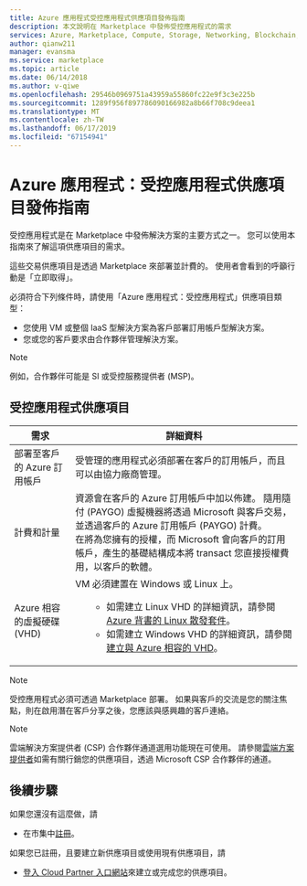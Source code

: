 ```yaml
---
title: Azure 應用程式受控應用程式供應項目發佈指南
description: 本文說明在 Marketplace 中發佈受控應用程式的需求
services: Azure, Marketplace, Compute, Storage, Networking, Blockchain, Security
author: qianw211
manager: evansma
ms.service: marketplace
ms.topic: article
ms.date: 06/14/2018
ms.author: v-qiwe
ms.openlocfilehash: 29546b0969751a43959a55860fc22e9f3c3e225b
ms.sourcegitcommit: 1289f956f897786090166982a8b66f708c9deea1
ms.translationtype: MT
ms.contentlocale: zh-TW
ms.lasthandoff: 06/17/2019
ms.locfileid: "67154941"
---
```

# <a name="azure-applications-managed-application-offer-publishing-guide"></a>Azure 應用程式：受控應用程式供應項目發佈指南

受控應用程式是在 Marketplace 中發佈解決方案的主要方式之一。 您可以使用本指南來了解這項供應項目的需求。 

這些交易供應項目是透過 Marketplace 來部署並計費的。 使用者會看到的呼籲行動是「立即取得」。

必須符合下列條件時，請使用「Azure 應用程式：受控應用程式」供應項目類型：
- 您使用 VM 或整個 IaaS 型解決方案為客戶部署訂用帳戶型解決方案。
- 您或您的客戶要求由合作夥伴管理解決方案。

>[!NOTE]
>例如，合作夥伴可能是 SI 或受控服務提供者 (MSP)。  

## <a name="managed-application-offer"></a>受控應用程式供應項目

|需求 |詳細資料  |
|---------|---------|
|部署至客戶的 Azure 訂用帳戶 | 受管理的應用程式必須部署在客戶的訂用帳戶，而且可以由協力廠商管理。 | 
|計費和計量    |  資源會在客戶的 Azure 訂用帳戶中加以佈建。 隨用隨付 (PAYGO) 虛擬機器將透過 Microsoft 與客戶交易，並透過客戶的 Azure 訂用帳戶 (PAYGO) 計費。 <br> 在將為您擁有的授權，而 Microsoft 會向客戶的訂用帳戶，產生的基礎結構成本將 transact 您直接授權費用，以客戶的軟體。        |
|Azure 相容的虛擬硬碟 (VHD)    |   VM 必須建置在 Windows 或 Linux 上。<ul> <ul> <li>如需建立 Linux VHD 的詳細資訊，請參閱 [Azure 背書的 Linux 散發套件](https://docs.microsoft.com/azure/virtual-machines/linux/endorsed-distros)。</li> <li>如需建立 Windows VHD 的詳細資訊，請參閱[建立與 Azure 相容的 VHD](./cloud-partner-portal/virtual-machine/cpp-create-vhd.md)。</li> </ul> |

>[!NOTE]
> 受控應用程式必須可透過 Marketplace 部署。 如果與客戶的交流是您的關注焦點，則在啟用潛在客戶分享之後，您應該與感興趣的客戶連絡。  

>[!Note]
>雲端解決方案提供者 (CSP) 合作夥伴通道選用功能現在可使用。  請參閱[雲端方案提供者](./cloud-solution-providers.md)如需有關行銷您的供應項目，透過 Microsoft CSP 合作夥伴的通道。

## <a name="next-steps"></a>後續步驟
如果您還沒有這麼做，請 

- 在市集中[註冊](https://azuremarketplace.microsoft.com/sell)。

如果您已註冊，且要建立新供應項目或使用現有供應項目，請

- [登入 Cloud Partner 入口網站](https://cloudpartner.azure.com)來建立或完成您的供應項目。
